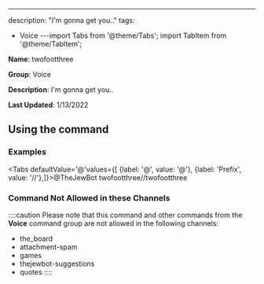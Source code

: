 ---
description: "I'm gonna get you.."
tags:
  - Voice
---import Tabs from '@theme/Tabs';
import TabItem from '@theme/TabItem';

**Name**: twofootthree

**Group**: Voice

**Description**: I'm gonna get you..

**Last Updated**: 1/13/2022

## Using the command

### Examples
<Tabs defaultValue='@'values={[ {label: '@', value: '@'}, {label: 'Prefix', value: '//'},]}><TabItem value='@'>@TheJewBot twofootthree</TabItem><TabItem value='//'>//twofootthree</TabItem></Tabs>

### Command Not Allowed in these Channels
::::caution Please note that this command and other commands from the **Voice** command group are not allowed in the following channels:
- the_board
- attachment-spam
- games
- thejewbot-suggestions
- quotes
::::